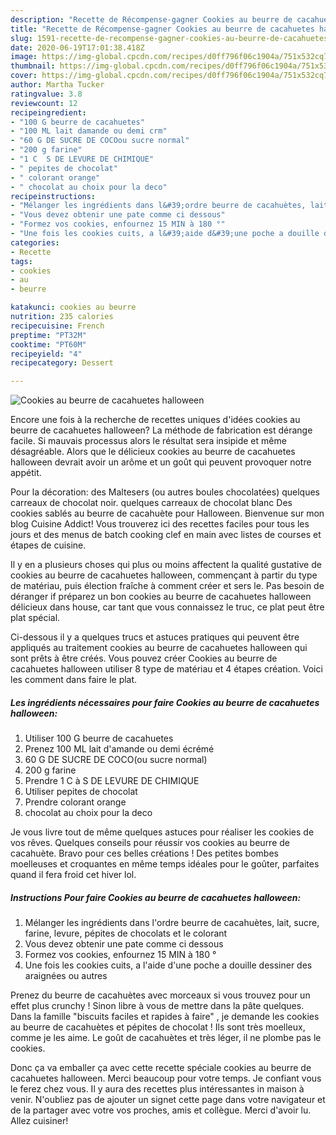 ```yaml
---
description: "Recette de Récompense-gagner Cookies au beurre de cacahuetes halloween"
title: "Recette de Récompense-gagner Cookies au beurre de cacahuetes halloween"
slug: 1591-recette-de-recompense-gagner-cookies-au-beurre-de-cacahuetes-halloween
date: 2020-06-19T17:01:38.418Z
image: https://img-global.cpcdn.com/recipes/d0ff796f06c1904a/751x532cq70/cookies-au-beurre-de-cacahuetes-halloween-photo-principale-de-la-recette.jpg
thumbnail: https://img-global.cpcdn.com/recipes/d0ff796f06c1904a/751x532cq70/cookies-au-beurre-de-cacahuetes-halloween-photo-principale-de-la-recette.jpg
cover: https://img-global.cpcdn.com/recipes/d0ff796f06c1904a/751x532cq70/cookies-au-beurre-de-cacahuetes-halloween-photo-principale-de-la-recette.jpg
author: Martha Tucker
ratingvalue: 3.8
reviewcount: 12
recipeingredient:
- "100 G beurre de cacahuetes"
- "100 ML lait damande ou demi crm"
- "60 G DE SUCRE DE COCOou sucre normal"
- "200 g farine"
- "1 C  S DE LEVURE DE CHIMIQUE"
- " pepites de chocolat"
- " colorant orange"
- " chocolat au choix pour la deco"
recipeinstructions:
- "Mélanger les ingrédients dans l&#39;ordre beurre de cacahuètes, lait, sucre, farine, levure, pépites de chocolats et le colorant"
- "Vous devez obtenir une pate comme ci dessous"
- "Formez vos cookies, enfournez 15 MIN à 180 °"
- "Une fois les cookies cuits, a l&#39;aide d&#39;une poche a douille dessiner des araignées ou autres"
categories:
- Recette
tags:
- cookies
- au
- beurre

katakunci: cookies au beurre 
nutrition: 235 calories
recipecuisine: French
preptime: "PT32M"
cooktime: "PT60M"
recipeyield: "4"
recipecategory: Dessert

---
```



![Cookies au beurre de cacahuetes halloween](https://img-global.cpcdn.com/recipes/d0ff796f06c1904a/751x532cq70/cookies-au-beurre-de-cacahuetes-halloween-photo-principale-de-la-recette.jpg)

Encore une fois à la recherche de recettes uniques d'idées cookies au beurre de cacahuetes halloween? La méthode de fabrication est dérange facile. Si mauvais processus alors le résultat sera insipide et même désagréable. Alors que le délicieux cookies au beurre de cacahuetes halloween devrait avoir un arôme et un goût qui peuvent provoquer notre appétit.

Pour la décoration: des Maltesers (ou autres boules chocolatées) quelques carreaux de chocolat noir. quelques carreaux de chocolat blanc Des cookies sablés au beurre de cacahuète pour Halloween. Bienvenue sur mon blog Cuisine Addict! Vous trouverez ici des recettes faciles pour tous les jours et des menus de batch cooking clef en main avec listes de courses et étapes de cuisine.

Il y en a plusieurs choses qui plus ou moins affectent la qualité gustative de cookies au beurre de cacahuetes halloween, commençant à partir du type de matériau, puis élection fraîche à comment créer et sers le. Pas besoin de déranger if préparez un bon cookies au beurre de cacahuetes halloween délicieux dans house, car tant que vous connaissez le truc, ce plat peut être plat spécial.


Ci-dessous il y a quelques trucs et astuces pratiques qui peuvent être appliqués au traitement cookies au beurre de cacahuetes halloween qui sont prêts à être créés. Vous pouvez créer Cookies au beurre de cacahuetes halloween utiliser 8 type de matériau et 4 étapes création. Voici les comment dans faire le plat.

<!--inarticleads1-->

##### Les ingrédients nécessaires pour faire Cookies au beurre de cacahuetes halloween:

1. Utiliser 100 G beurre de cacahuetes
1. Prenez 100 ML lait d&#39;amande ou demi écrémé
1.  60 G DE SUCRE DE COCO(ou sucre normal)
1.  200 g farine
1. Prendre 1 C à S DE LEVURE DE CHIMIQUE
1. Utiliser  pepites de chocolat
1. Prendre  colorant orange
1.   chocolat au choix pour la deco


Je vous livre tout de même quelques astuces pour réaliser les cookies de vos rêves. Quelques conseils pour réussir vos cookies au beurre de cacahuète. Bravo pour ces belles créations ! Des petites bombes moelleuses et croquantes en même temps idéales pour le goûter, parfaites quand il fera froid cet hiver lol. 

<!--inarticleads2-->

##### Instructions Pour faire Cookies au beurre de cacahuetes halloween:

1. Mélanger les ingrédients dans l&#39;ordre beurre de cacahuètes, lait, sucre, farine, levure, pépites de chocolats et le colorant
1. Vous devez obtenir une pate comme ci dessous
1. Formez vos cookies, enfournez 15 MIN à 180 °
1. Une fois les cookies cuits, a l&#39;aide d&#39;une poche a douille dessiner des araignées ou autres


Prenez du beurre de cacahuètes avec morceaux si vous trouvez pour un effet plus crunchy ! Sinon libre à vous de mettre dans la pâte quelques. Dans la famille &#34;biscuits faciles et rapides à faire&#34; , je demande les cookies au beurre de cacahuètes et pépites de chocolat ! Ils sont très moelleux, comme je les aime. Le goût de cacahuètes et très léger, il ne plombe pas le cookies. 


Donc ça va emballer ça avec cette recette spéciale cookies au beurre de cacahuetes halloween. Merci beaucoup pour votre temps. Je confiant vous le ferez chez vous. Il y aura des recettes plus  intéressantes in maison à venir. N'oubliez pas de ajouter un signet cette page dans votre navigateur et de la partager avec votre vos proches, amis et collègue. Merci d'avoir lu. Allez cuisiner!
